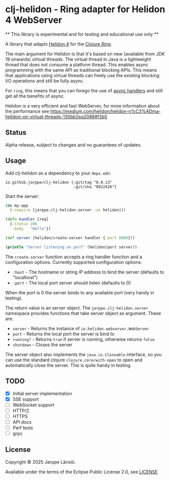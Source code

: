 # clj-helidon - Ring adapter for Helidon 4 WebServer

** This library is experimental and for testing and educational use only **

A library that adapts [Helidon 4](https://helidon.io/) for the [Clojure Ring](https://github.com/ring-clojure/ring).

The main argument for Helidon is that it's based on new (available from JDK 19 onwards) _virtual threads_. The virtual thread in Java is a lightweight thread that does not consume a platform thread. This enables async programming with the same API as traditional blocking APIs. This means that applications using virtual threads can freely use the existing blocking I/O operations and still be fully async.

For `ring`, this means that you can forego the use of [async handlers](https://github.com/ring-clojure/ring/wiki/Concepts#handlers) and still get all the benefits of async.

Helidon is a very efficient and fast WebServer, for more information about the performance see https://medium.com/helidon/helidon-n%C3%ADma-helidon-on-virtual-threads-130bb2ea2088#f3b5

## Status

Alpha release, subject to changes and no guarantees of updates.

## Usage

Add clj-helidon as a dependency to your `deps.edn`:

```
io.github.jarppe/clj-helidon {:git/tag "0.0.13"
                              :git/sha "0822426"}
```

Start the server:

```clj
(ns my-app
  (:require [jarppe.clj-helidon.server :as helidon]))

(defn handler [req]
  {:status 200
   :body   "Hello"})

(def server (helidon/create-server handler {:port 8080}))

(println "Server listening on port" (helidon/port server))
```

The `create-server` function accepts a ring handler function and a configuration options. 
Currently supported configuration options:

- `:host` - The hostname or string IP address to bind the server (defaults to "localhost")
- `:port` - The local port server should listen (defaults to 0)

When the port is 0 the server binds to any available port (very handy in testing).

The return value is an server object. The `jarppe.clj-helidon.server` namespace
provides functions that take server object as argument. These are:

- `server` - Returns the instance of `io.helidon.webserver.WebServer`
- `port` - Returns the local port the server is bind to
- `running?` - Returns `true` if server is running, otherwise returns `false`
- `shutdown` - Closes the server

The server object also implements the `java.io.Closeable` interface, so you can use the
standard clojure `clojure.core/with-open` to open and automatically close the server. This
is quite handy in testing.

## TODO

* [x] Initial server implementation
* [x] SSE support
* [ ] WebSocket support
* [ ] HTTP/2
* [ ] HTTPS
* [ ] API docs
* [ ] Perf tests
* [ ] grpc

## License

Copyright © 2025 Jarppe Länsiö.

Available under the terms of the Eclipse Public License 2.0, see [LICENSE](./LICENSE)
